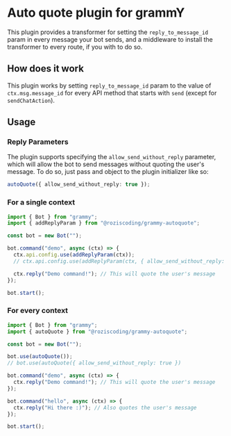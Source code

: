# Auto quote plugin for grammY

This plugin provides a transformer for setting the `reply_to_message_id` param in every message your bot sends, and a middleware to install the transformer to every route, if you with to do so.

## How does it work

This plugin works by setting `reply_to_message_id` param to the value of `ctx.msg.message_id` for every API method that starts with `send` (except for `sendChatAction`).

## Usage

### Reply Parameters

The plugin supports specifying the `allow_send_without_reply` parameter, which will allow the bot to send messages without quoting the user's message. To do so, just pass and object to the plugin initializer like so:

```ts
autoQuote({ allow_send_without_reply: true });
```

### For a single context

```ts
import { Bot } from "grammy";
import { addReplyParam } from "@roziscoding/grammy-autoquote";

const bot = new Bot("");

bot.command("demo", async (ctx) => {
  ctx.api.config.use(addReplyParam(ctx));
  // ctx.api.config.use(addReplyParam(ctx, { allow_send_without_reply: true }));

  ctx.reply("Demo command!"); // This will quote the user's message
});

bot.start();
```

### For every context

```ts
import { Bot } from "grammy";
import { autoQuote } from "@roziscoding/grammy-autoquote";

const bot = new Bot("");

bot.use(autoQuote());
// bot.use(autoQuote({ allow_send_without_reply: true })

bot.command("demo", async (ctx) => {
  ctx.reply("Demo command!"); // This will quote the user's message
});

bot.command("hello", async (ctx) => {
  ctx.reply("Hi there :)"); // Also quotes the user's message
});

bot.start();
```
